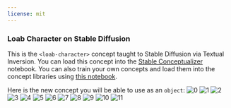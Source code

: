 ```yaml
---
license: mit
---
```

### Loab Character on Stable Diffusion
This is the `<loab-character>` concept taught to Stable Diffusion via Textual Inversion. You can load this concept into the [Stable Conceptualizer](https://colab.research.google.com/github/huggingface/notebooks/blob/main/diffusers/stable_conceptualizer_inference.ipynb) notebook. You can also train your own concepts and load them into the concept libraries using [this notebook](https://colab.research.google.com/github/huggingface/notebooks/blob/main/diffusers/sd_textual_inversion_training.ipynb).

Here is the new concept you will be able to use as an `object`:
![<loab-character> 0](https://huggingface.co/sd-concepts-library/loab-character/resolve/main/concept_images/3.jpeg)
![<loab-character> 1](https://huggingface.co/sd-concepts-library/loab-character/resolve/main/concept_images/6.jpeg)
![<loab-character> 2](https://huggingface.co/sd-concepts-library/loab-character/resolve/main/concept_images/0.jpeg)
![<loab-character> 3](https://huggingface.co/sd-concepts-library/loab-character/resolve/main/concept_images/7.jpeg)
![<loab-character> 4](https://huggingface.co/sd-concepts-library/loab-character/resolve/main/concept_images/5.jpeg)
![<loab-character> 5](https://huggingface.co/sd-concepts-library/loab-character/resolve/main/concept_images/8.jpeg)
![<loab-character> 6](https://huggingface.co/sd-concepts-library/loab-character/resolve/main/concept_images/9.jpeg)
![<loab-character> 7](https://huggingface.co/sd-concepts-library/loab-character/resolve/main/concept_images/1.jpeg)
![<loab-character> 8](https://huggingface.co/sd-concepts-library/loab-character/resolve/main/concept_images/10.jpeg)
![<loab-character> 9](https://huggingface.co/sd-concepts-library/loab-character/resolve/main/concept_images/2.jpeg)
![<loab-character> 10](https://huggingface.co/sd-concepts-library/loab-character/resolve/main/concept_images/11.jpeg)
![<loab-character> 11](https://huggingface.co/sd-concepts-library/loab-character/resolve/main/concept_images/4.jpeg)

